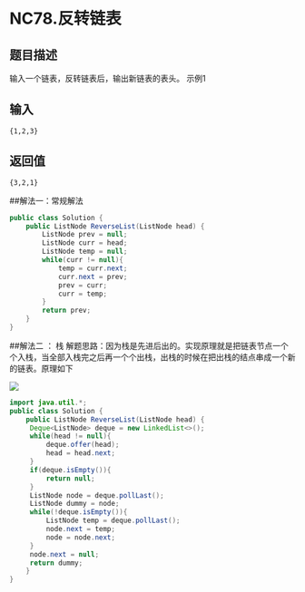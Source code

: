 # NC78.反转链表
## 题目描述
输入一个链表，反转链表后，输出新链表的表头。
示例1
## 输入
```
{1,2,3}
```
## 返回值
```
{3,2,1}
```

##解法一：常规解法
```java
public class Solution {
    public ListNode ReverseList(ListNode head) {
        ListNode prev = null;
        ListNode curr = head;
        ListNode temp = null;
        while(curr != null){
            temp = curr.next;
            curr.next = prev;
            prev = curr;
            curr = temp;
        }
        return prev;
    }
}
```

##解法二 ： 栈
解题思路：因为栈是先进后出的。实现原理就是把链表节点一个个入栈，当全部入栈完之后再一个个出栈，出栈的时候在把出栈的结点串成一个新的链表。原理如下

![](https://uploadfiles.nowcoder.com/images/20201221/606614833_1608540878085/DBF638ECACC4AB70D789585871EFDFF3)

```java
import java.util.*;
public class Solution {
    public ListNode ReverseList(ListNode head) {
     Deque<ListNode> deque = new LinkedList<>();
     while(head != null){
         deque.offer(head);
         head = head.next;
     } 
     if(deque.isEmpty()){
         return null;
     }  
     ListNode node = deque.pollLast();
     ListNode dummy = node;
     while(!deque.isEmpty()){
         ListNode temp = deque.pollLast();
         node.next = temp;
         node = node.next;
     }  
     node.next = null;
     return dummy;
    }
}
```
